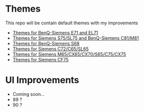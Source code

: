 # Themes
This repo will be contain default themes with my improvements
- [Themes for BenQ-Siemens E71 and EL71](https://github.com/siemens-mobile-hacks/UI-Themes/blob/main/NSG_240x320.md)
- [Themes for Siemens S75/SL75 and BenQ-Siemens C81/M81](https://github.com/siemens-mobile-hacks/UI-Themes/blob/main/NSG_132x176.md)
- [Themes for BenQ-Siemens S68](https://github.com/siemens-mobile-hacks/UI-Themes/blob/main/NSG_S68.md)
- [Themes for Siemens C72/C65/SL65](https://github.com/siemens-mobile-hacks/UI-Themes/blob/main/SG_128x128.md)
- [Themes for Siemens M65/CX65/CX70/S65/C75/CX75](https://github.com/siemens-mobile-hacks/UI-Themes/blob/main/SG_132x176.md)
- [Themes for Siemens CF75](https://github.com/siemens-mobile-hacks/UI-Themes/blob/main/SG_CF75.md)
# UI Improvements
- Coming soon...
- 89 ?
- 90 ?
